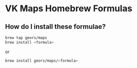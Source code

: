 # VK Maps Homebrew Formulas

## How do I install these formulae?
```bash
brew tap geors/maps
brew install <formula>
```
or
```bash
brew install geors/maps/<formula>
```
